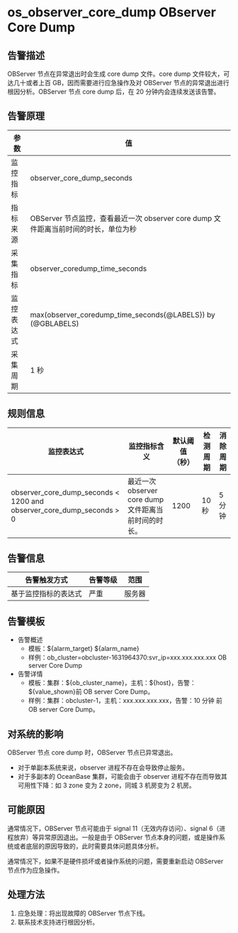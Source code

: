 # os_observer_core_dump OBserver Core Dump

## 告警描述

OBServer 节点在异常退出时会生成 core dump 文件。core dump 文件较大，可达几十或者上百 GB，因而需要进行应急操作及对 OBServer 节点的异常退出进行根因分析。OBServer 节点 core dump 后，在 20 分钟内会连续发送该告警。

## 告警原理

| 参数 | 值 |
| --- | --- |
| 监控指标 | observer_core_dump_seconds |
| 指标来源 | OBServer 节点监控，查看最近一次 observer core dump 文件距离当前时间的时长，单位为秒 |
| 采集指标 | observer_coredump_time_seconds |
| 监控表达式 | max(observer_coredump_time_seconds{@LABELS}) by (@GBLABELS) |
| 采集周期 | 1 秒 |

## 规则信息

| 监控表达式 | 监控指标含义 | 默认阈值（秒） | 检测周期 | 消除周期 |
| --- | --- | --- | --- | --- |
| observer_core_dump_seconds < 1200 and observer_core_dump_seconds > 0 | 最近一次 observer core dump 文件距离当前时间的时长。 | 1200 | 10 秒 | 5 分钟 |

## 告警信息

| 告警触发方式 | 告警等级 | 范围 |
| --- | --- | --- |
| 基于监控指标的表达式 | 严重 | 服务器 |

## 告警模板

* 告警概述
  * 模板：\${alarm_target} ${alarm_name}
  * 样例：ob_cluster=obcluster-1631964370:svr_ip=xxx.xxx.xxx.xxx OB server Core Dump
* 告警详情
  * 模板：集群：\${ob_cluster_name}，主机：\${host}，告警：\${value_shown}前 OB server Core Dump。
  * 样例：集群：obcluster-1，主机：xxx.xxx.xxx.xxx，告警：10 分钟 前 OB server Core Dump。

## 对系统的影响

OBServer 节点 core dump 时，OBServer 节点已异常退出。

* 对于单副本系统来说，observer 进程不存在会导致停止服务。
* 对于多副本的 OceanBase 集群，可能会由于 observer 进程不存在而导致其可用性下降：如 3 zone 变为 2 zone，同城 3 机房变为 2 机房。

## 可能原因

通常情况下，OBServer 节点可能由于 signal 11（无效内存访问）、signal 6（进程放弃）等异常原因退出。一般是由于 OBServer 节点本身的问题，或是操作系统或者底层的原因导致的，此时需要具体问题具体分析。

通常情况下，如果不是硬件损坏或者操作系统的问题，需要重新启动 OBServer 节点作为应急操作。

## 处理方法

1. 应急处理：将出现故障的 OBServer 节点下线。
2. 联系技术支持进行根因分析。
